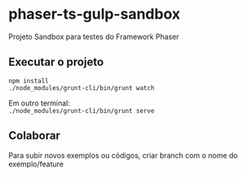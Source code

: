 # phaser-ts-gulp-sandbox

Projeto Sandbox para testes do Framework Phaser

## Executar o projeto

```npm install```  
```./node_modules/grunt-cli/bin/grunt watch```  

Em outro terminal:  
```./node_modules/grunt-cli/bin/grunt serve```

## Colaborar

Para subir novos exemplos ou códigos, criar branch com o nome do exemplo/feature
